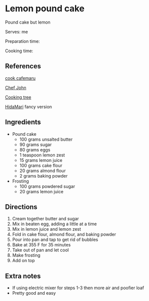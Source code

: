 # Lemon pound cake

Pound cake but lemon

Serves: me

Preparation time:

Cooking time:

## References

[cook cafemaru](https://www.youtube.com/watch?v=E5dlvcLv9vg)

[Chef John](https://www.youtube.com/watch?v=GfXNAEXejK0)

[Cooking tree](https://www.youtube.com/watch?v=1X_WVVKrTf8)

[HidaMari](https://www.youtube.com/watch?v=aKXTmeybXe4) fancy version

## Ingredients

- Pound cake
  - 100 grams unsalted butter
  - 90 grams sugar
  - 80 grams eggs
  - 1 teaspoon lemon zest
  - 15 grams lemon juice
  - 100 grams cake flour
  - 20 grams almond flour
  - 2 grams baking powder
- Frosting
  - 100 grams powdered sugar
  - 20 grams lemon juice

## Directions

1. Cream together butter and sugar
2. Mix in beaten egg, adding a little at a time
3. Mix in lemon juice and lemon zest
4. Fold in cake flour, almond flour, and baking powder
5. Pour into pan and tap to get rid of bubbles
6. Bake at 355 F for 35 minutes
7. Take out of pan and let cool
8. Make frosting
9. Add on top

## Extra notes

- If using electric mixer for steps 1-3 then more air and poofier loaf
- Pretty good and easy
